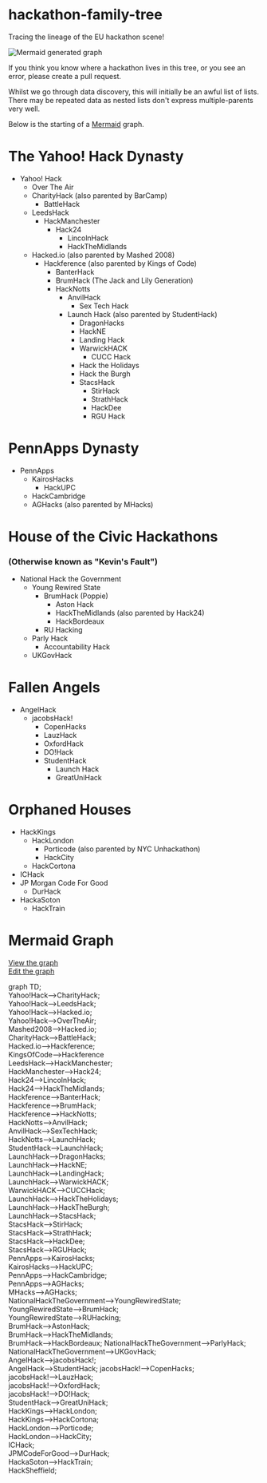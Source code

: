 # hackathon-family-tree
Tracing the lineage of the EU hackathon scene! 

![Mermaid generated graph](https://cloud.githubusercontent.com/assets/1790822/22545790/78f4374a-e93a-11e6-85ad-55eca2fd04b8.png)



If you think you know where a hackathon lives in this tree, or you see an error, please create a pull request. 

Whilst we go through data discovery, this will initially be an awful list of lists. There may be repeated data as nested lists don't express multiple-parents very well. 

Below is the starting of a [Mermaid](https://knsv.github.io/mermaid/) graph.

# The Yahoo! Hack Dynasty

- Yahoo! Hack
  - Over The Air
  - CharityHack (also parented by BarCamp)
    - BattleHack
  - LeedsHack
    - HackManchester
      - Hack24
        - LincolnHack
        - HackTheMidlands
  - Hacked.io (also parented by Mashed 2008)
    - Hackference (also parented by Kings of Code)
      - BanterHack
      - BrumHack (The Jack and Lily Generation)
      - HackNotts
        - AnvilHack
          - Sex Tech Hack
        - Launch Hack (also parented by StudentHack)
          - DragonHacks
          - HackNE
          - Landing Hack
          - WarwickHACK
            - CUCC Hack
          - Hack the Holidays
          - Hack the Burgh
          - StacsHack
            - StirHack
            - StrathHack
            - HackDee
            - RGU Hack

# PennApps Dynasty

- PennApps
  - KairosHacks
    - HackUPC
  - HackCambridge
  - AGHacks (also parented by MHacks)
  
# House of the Civic Hackathons 
### (Otherwise known as "Kevin's Fault")

- National Hack the Government
  - Young Rewired State
    - BrumHack (Poppie)
      - Aston Hack 
      - HackTheMidlands (also parented by Hack24)
      - HackBordeaux
    - RU Hacking
  - Parly Hack
      - Accountability Hack
  - UKGovHack
 
# Fallen Angels

- AngelHack
  - jacobsHack!
    - CopenHacks
    - LauzHack
    - OxfordHack
    - DO!Hack
    - StudentHack
      - Launch Hack
      - GreatUniHack

# Orphaned Houses

- HackKings
  - HackLondon
    - Porticode (also parented by NYC Unhackathon)
    - HackCity
  - HackCortona
- ICHack
- JP Morgan Code For Good
  - DurHack
- HackaSoton
    - HackTrain
    
# Mermaid Graph
[View the graph](http://bit.ly/hheutree)  
[Edit the graph](http://bit.ly/hheutreeedit)

graph TD;  
    Yahoo!Hack-->CharityHack;  
    Yahoo!Hack-->LeedsHack;  
    Yahoo!Hack-->Hacked.io;  
    Yahoo!Hack-->OverTheAir;  
    Mashed2008-->Hacked.io;  
    CharityHack-->BattleHack;  
    Hacked.io-->Hackference;  
    KingsOfCode-->Hackference  
    LeedsHack-->HackManchester;  
    HackManchester-->Hack24;  
    Hack24-->LincolnHack;  
    Hack24-->HackTheMidlands;  
    Hackference-->BanterHack;  
    Hackference-->BrumHack;  
    Hackference-->HackNotts;  
    HackNotts-->AnvilHack;  
    AnvilHack-->SexTechHack;  
    HackNotts-->LaunchHack;  
    StudentHack-->LaunchHack;  
    LaunchHack-->DragonHacks;  
    LaunchHack-->HackNE;  
    LaunchHack-->LandingHack;  
    LaunchHack-->WarwickHACK;  
    WarwickHACK-->CUCCHack;  
    LaunchHack-->HackTheHolidays;  
    LaunchHack-->HackTheBurgh;  
    LaunchHack-->StacsHack;  
    StacsHack-->StirHack;  
    StacsHack-->StrathHack;  
    StacsHack-->HackDee;  
    StacsHack-->RGUHack;  
    PennApps-->KairosHacks;  
    KairosHacks-->HackUPC;  
    PennApps-->HackCambridge;  
    PennApps-->AGHacks;  
    MHacks-->AGHacks;  
    NationalHackTheGovernment-->YoungRewiredState;  
    YoungRewiredState-->BrumHack;  
    YoungRewiredState-->RUHacking;    
    BrumHack-->AstonHack;  
    BrumHack-->HackTheMidlands;  
    BrumHack-->HackBordeaux;
    NationalHackTheGovernment-->ParlyHack;  
    NationalHackTheGovernment-->UKGovHack;  
    AngelHack-->jacobsHack!;  
    AngelHack-->StudentHack;
    jacobsHack!-->CopenHacks;  
    jacobsHack!-->LauzHack;  
    jacobsHack!-->OxfordHack;  
    jacobsHack!-->DO!Hack;  
    StudentHack-->GreatUniHack;  
    HackKings-->HackLondon;  
    HackKings-->HackCortona;  
    HackLondon-->Porticode;  
    HackLondon-->HackCity;  
    ICHack;  
    JPMCodeForGood-->DurHack;  
    HackaSoton-->HackTrain;  
    HackSheffield;
    

